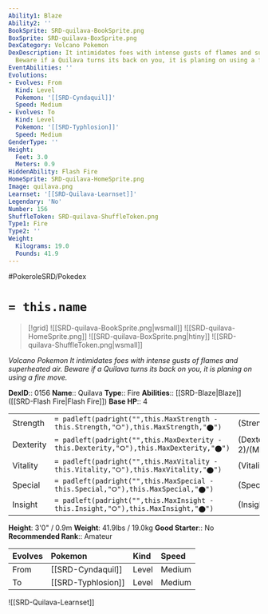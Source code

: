 ```yaml
---
Ability1: Blaze
Ability2: ''
BookSprite: SRD-quilava-BookSprite.png
BoxSprite: SRD-quilava-BoxSprite.png
DexCategory: Volcano Pokemon
DexDescription: It intimidates foes with intense gusts of flames and superheated air.
  Beware if a Quilava turns its back on you, it is planing on using a fire move.
EventAbilities: ''
Evolutions:
- Evolves: From
  Kind: Level
  Pokemon: '[[SRD-Cyndaquil]]'
  Speed: Medium
- Evolves: To
  Kind: Level
  Pokemon: '[[SRD-Typhlosion]]'
  Speed: Medium
GenderType: ''
Height:
  Feet: 3.0
  Meters: 0.9
HiddenAbility: Flash Fire
HomeSprite: SRD-quilava-HomeSprite.png
Image: quilava.png
Learnset: '[[SRD-Quilava-Learnset]]'
Legendary: 'No'
Number: 156
ShuffleToken: SRD-quilava-ShuffleToken.png
Type1: Fire
Type2: ''
Weight:
  Kilograms: 19.0
  Pounds: 41.9
---
```


#PokeroleSRD/Pokedex

# `= this.name`

> [!grid]
> ![[SRD-quilava-BookSprite.png|wsmall]]
> ![[SRD-quilava-HomeSprite.png]]
> ![[SRD-quilava-BoxSprite.png|htiny]]
> ![[SRD-quilava-ShuffleToken.png|wsmall]]


*Volcano Pokemon*
*It intimidates foes with intense gusts of flames and superheated air. Beware if a Quilava turns its back on you, it is planing on using a fire move.*

**DexID**:: 0156
**Name**:: Quilava
**Type**:: Fire
**Abilities**:: [[SRD-Blaze|Blaze]] ([[SRD-Flash Fire|Flash Fire]])
**Base HP**:: 4

|           |                                                                                        |                                          |
| --------- | -------------------------------------------------------------------------------------- | ---------------------------------------- |
| Strength  | `= padleft(padright("",this.MaxStrength - this.Strength,"⭘"),this.MaxStrength,"⬤")`    | (Strength::2)/(MaxStrength::4)   |
| Dexterity | `= padleft(padright("",this.MaxDexterity - this.Dexterity,"⭘"),this.MaxDexterity,"⬤")` | (Dexterity:: 2)/(MaxDexterity::5) |
| Vitality  | `= padleft(padright("",this.MaxVitality - this.Vitality,"⭘"),this.MaxVitality,"⬤")`    | (Vitality::2)/(MaxVitality::4)   |
| Special   | `= padleft(padright("",this.MaxSpecial - this.Special,"⭘"),this.MaxSpecial,"⬤")`       | (Special::2)/(MaxSpecial::5)     |
| Insight   | `= padleft(padright("",this.MaxInsight - this.Insight,"⭘"),this.MaxInsight,"⬤")`       | (Insight::2)/(MaxInsight::4)     |

**Height**: 3'0" / 0.9m
**Weight**: 41.9lbs / 19.0kg
**Good Starter**:: No
**Recommended Rank**:: Amateur

| Evolves   | Pokemon            | Kind   | Speed   |
|:----------|:-------------------|:-------|:--------|
| From      | [[SRD-Cyndaquil]]  | Level  | Medium  |
| To        | [[SRD-Typhlosion]] | Level  | Medium  |

![[SRD-Quilava-Learnset]]
